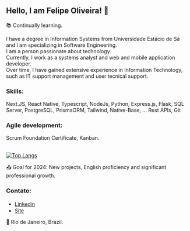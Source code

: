 ## Hello, I am Felipe Oliveira! 👋

:books: Continually learning. <br>

 I have a degree in Information Systems from Universidade Estácio de Sá and I am specializing in Software Engineering.<br>
 I am a person passionate about technology. <br>
 Currently, I work as a systems analyst and web and mobile application developer. <br>
 Over time, I have gained extensive experience in Information Technology, such as IT support management and user tecnical support.<br>

### Skills:
Next.JS, React Native, Typescript,
NodeJs, Python, Express.js, Flask,
SQL Server, PostgreSQL, PrismaORM, 
Tailwind, Native-Base, ...
Rest APIs, Git

### Agile development: 
Scrum Foundation Certificate, Kanban. <br><br>

[![Top Langs](https://github-readme-stats.vercel.app/api/top-langs/?username=oliveirait)](https://github.com/oliveirait/github-readme-stats)<br>


:outbox_tray: Goal for 2024: New projects, English proficiency and significant professional growth. 


### Contato:
- <a href="https://www.linkedin.com/in/oliveirait/" target="_blank">Linkedin</a> <img src="https://raw.githubusercontent.com/TheDudeThatCode/TheDudeThatCode/db8f1cbd38ac0ae2a08f36f961096dbd59a02393/Assets/Linkedin.svg" height="15" width="15"> 
- <a href="https://oliveiracode.online" target="_blank">Site</a> <img src="" height="15" width="15"> 


:house_with_garden: Rio de Janeiro, Brazil. <br>
